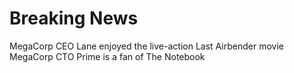 # Breaking News

MegaCorp CEO Lane enjoyed the live-action Last Airbender movie
MegaCorp CTO Prime is a fan of The Notebook  

